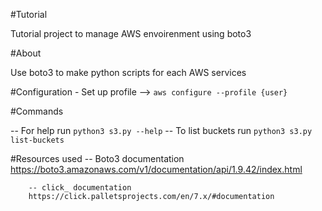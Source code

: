 #Tutorial

Tutorial project to manage AWS envoirenment using boto3


#About 

Use boto3 to make python scripts for each AWS services


#Configuration 
    - Set up profile -->
        `aws configure --profile {user}`

#Commands

-- For help run `python3 s3.py --help`
-- To list buckets run `python3 s3.py list-buckets`



#Resources used
        -- Boto3 documentation
        https://boto3.amazonaws.com/v1/documentation/api/1.9.42/index.html

        -- click_ documentation
        https://click.palletsprojects.com/en/7.x/#documentation